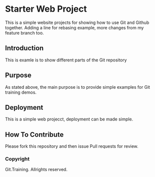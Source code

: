 # Starter Web Project

This is a simple website projects for showing how to use Git and Github together. Adding a line for rebasing example, more changes from my feature branch too.
## Introduction

This is examle is to show different parts of the Git repository

## Purpose

As stated above, the main purpose is to provide simple examples for Git training demos. 

## Deployment

This is a simple web projecct, deployment can be made simple.

## How To Contribute
Please fork this repository and then issue Pull requests for review. 

### Copyright
Git.Training. Allrights reserved.